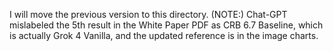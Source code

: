 I will move the previous version to this directory.
(NOTE:) Chat-GPT mislabeled the 5th result in the White Paper PDF as CRB 6.7 Baseline, which is actually Grok 4 Vanilla, and the updated reference is in the image charts.

